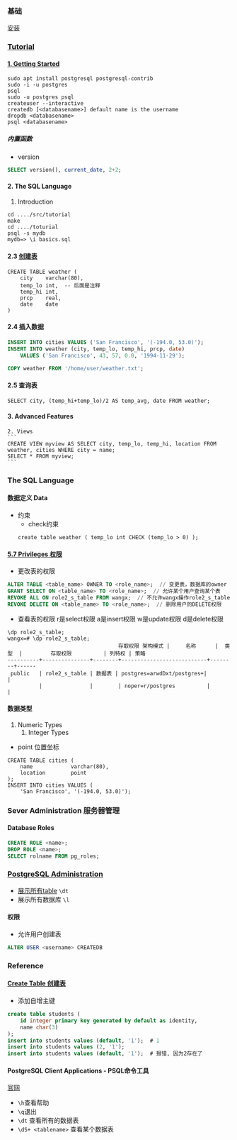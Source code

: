 ### 基础
[安装](https://www.digitalocean.com/community/tutorials/how-to-install-and-use-postgresql-on-ubuntu-16-04)  

### [Tutorial](https://www.postgresql.org/docs/current/tutorial.html)
#### [1. Getting Started](https://www.postgresql.org/docs/current/tutorial-start.html)
```shell
sudo apt install postgresql postgresql-contrib
sudo -i -u postgres
psql
sudo -u postgres psql
createuser --interactive
createdb [<databasename>] default name is the username
dropdb <databasename>
psql <databasename>
```

##### 内置函数
* version
```sql
SELECT version(), current_date, 2+2;
```

#### 2. The SQL Language
1. Introduction
```
cd ..../src/tutorial
make
cd ..../toturial
psql -s mydb
mydb=> \i basics.sql
```
#### 2.3 [创建表](https://www.postgresql.org/docs/current/tutorial-table.html)
```
CREATE TABLE weather (
    city    varchar(80),
    temp_lo int,  -- 后面是注释
    temp_hi int,
    prcp    real,
    date    date
)
```

#### 2.4 插入数据
```sql
INSERT INTO cities VALUES ('San Francisco', '(-194.0, 53.0)');
INSERT INTO weather (city, temp_lo, temp_hi, prcp, date)
    VALUES ('San Francisco', 43, 57, 0.0, '1994-11-29');

COPY weather FROM '/home/user/weather.txt';
```

#### 2.5 查询表
```
SELECT city, (temp_hi+temp_lo)/2 AS temp_avg, date FROM weather;
```

#### 3. Advanced Features
    2. Views
    ```
    CREATE VIEW myview AS SELECT city, temp_lo, temp_hi, location FROM weather, cities WHERE city = name;
    SELECT * FROM myview;
    ```

### The SQL Language
#### 数据定义 Data 
* 约束
    * check约束
    ```
    create table weather ( temp_lo int CHECK (temp_lo > 0) );
    ```

#### [5.7 Privileges 权限](https://www.postgresql.org/docs/current/ddl-priv.html)
* 更改表的权限
```sql
ALTER TABLE <table_name> OWNER TO <role_name>;  // 变更表，数据库的owner
GRANT SELECT ON <table_name> TO <role_name>;  // 允许某个用户查询某个表
REVOKE ALL ON role2_s_table FROM wangx;  // 不允许wangx操作role2_s_table
REVOKE DELETE ON <table_name> TO <role_name>;  // 删除用户的DELETE权限
```
* 查看表的权限
r是select权限
a是insert权限
w是update权限
d是delete权限
```
\dp role2_s_table;
wangx=# \dp role2_s_table;
                                   存取权限 架构模式 |     名称      |  类型  |         存取权限          | 列特权 | 策略
----------+---------------+--------+---------------------------+--------+------
 public   | role2_s_table | 数据表 | postgres=arwdDxt/postgres+|        |
          |               |        | noper=r/postgres          |        |
```

#### 数据类型
1. Numeric Types
    1. Integer Types

* point 位置坐标
```
CREATE TABLE cities (
    name            varchar(80),
    location        point
);
INSERT INTO cities VALUES (
    'San Francisco', '(-194.0, 53.0)');
```

### Sever Administration 服务器管理

#### Database Roles

```sql
CREATE ROLE <name>;
DROP ROLE <name>;
SELECT rolname FROM pg_roles;
```

### [PostgreSQL Administration](https://www.postgresqltutorial.com/postgresql-administration/)
* [展示所有table](https://www.postgresqltutorial.com/postgresql-show-tables/)  `\dt`
* 展示所有数据库 `\l`

#### 权限
* 允许用户创建表
```sql
ALTER USER <username> CREATEDB
```

### Reference
#### [Create Table 创建表](https://www.postgresql.org/docs/current/sql-createtable.html)
* 添加自增主键
```sql
create table students (
    id integer primary key generated by default as identity,
    name char(3)
);
insert into students values (default, '1');  # 1
insert into students values (2, '1');
insert into students values (default, '1');  # 报错, 因为2存在了
```

#### PostgreSQL Client Applications - PSQL命令工具
[官网](https://www.postgresql.org/docs/current/app-psql.html)
* `\h`查看帮助
* `\q`退出
* `\dt` 查看所有的数据表
* `\dS+ <tablename>` 查看某个数据表
